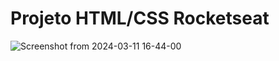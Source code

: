 # Projeto HTML/CSS Rocketseat

![Screenshot from 2024-03-11 16-44-00](https://github.com/APireda/html-project-3/assets/142326410/1a1a3a7b-0dc2-42dd-ac50-a7ac3a996777)
